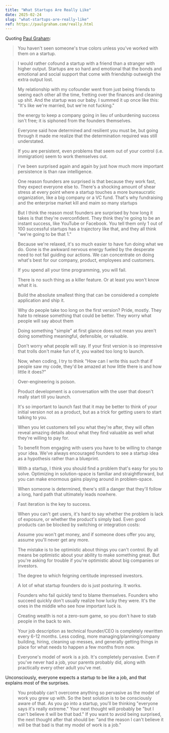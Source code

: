 ```yaml
---
title: "What Startups Are Really Like"
date: 2025-02-24
slug: "what-startups-are-really-like"
ref: https://paulgraham.com/really.html
---
```


Quoting [Paul Graham](https://paulgraham.com/really.html):

> You haven't seen someone's true colors unless you've worked with them on a startup.

> I would rather cofound a startup with a friend than a stranger with higher output. Startups are so hard and emotional that the bonds and emotional and social support that come with friendship outweigh the extra output lost.

> My relationship with my cofounder went from just being friends to seeing each other all the time, fretting over the finances and cleaning up shit. And the startup was our baby. I summed it up once like this: &#34;It's like we're married, but we're not fucking.&#34;

> the energy to keep a company going in lieu of unburdening success isn't free; it is siphoned from the founders themselves.

> Everyone said how determined and resilient you must be, but going through it made me realize that the determination required was still understated.

> If you are persistent, even problems that seem out of your control (i.e. immigration) seem to work themselves out.

> I've been surprised again and again by just how much more important persistence is than raw intelligence.

> One reason founders are surprised is that because they work fast, they expect everyone else to. There's a shocking amount of shear stress at every point where a startup touches a more bureaucratic organization, like a big company or a VC fund. That's why fundraising and the enterprise market kill and maim so many startups

> But I think the reason most founders are surprised by how long it takes is that they're overconfident. They think they're going to be an instant success, like YouTube or Facebook. You tell them only 1 out of 100 successful startups has a trajectory like that, and they all think &#34;we're going to be that 1.&#34;

> Because we're relaxed, it's so much easier to have fun doing what we do. Gone is the awkward nervous energy fueled by the desperate need to not fail guiding our actions. We can concentrate on doing what's best for our company, product, employees and customers.

> If you spend all your time programming, you will fail.

> There is no such thing as a killer feature. Or at least you won't know what it is.

> Build the absolute smallest thing that can be considered a complete application and ship it.

> Why do people take too long on the first version? Pride, mostly. They hate to release something that could be better. They worry what people will say about them

> Doing something &#34;simple&#34; at first glance does not mean you aren't doing something meaningful, defensible, or valuable.

> Don't worry what people will say. If your first version is so impressive that trolls don't make fun of it, you waited too long to launch.

> Now, when coding, I try to think &#34;How can I write this such that if people saw my code, they'd be amazed at how little there is and how little it does?&#34;

> Over-engineering is poison.

> Product development is a conversation with the user that doesn't really start till you launch.

> It's so important to launch fast that it may be better to think of your initial version not as a product, but as a trick for getting users to start talking to you.

> When you let customers tell you what they're after, they will often reveal amazing details about what they find valuable as well what they're willing to pay for.

> To benefit from engaging with users you have to be willing to change your idea. We've always encouraged founders to see a startup idea as a hypothesis rather than a blueprint.

> With a startup, I think you should find a problem that's easy for you to solve. Optimizing in solution-space is familiar and straightforward, but you can make enormous gains playing around in problem-space.

> When someone is determined, there's still a danger that they'll follow a long, hard path that ultimately leads nowhere.

> Fast iteration is the key to success.

> When you can't get users, it's hard to say whether the problem is lack of exposure, or whether the product's simply bad. Even good products can be blocked by switching or integration costs:

> Assume you won't get money, and if someone does offer you any, assume you'll never get any more.

> The mistake is to be optimistic about things you can't control. By all means be optimistic about your ability to make something great. But you're asking for trouble if you're optimistic about big companies or investors.

> The degree to which feigning certitude impressed investors.

> A lot of what startup founders do is just posturing. It works.

> Founders who fail quickly tend to blame themselves. Founders who succeed quickly don't usually realize how lucky they were. It's the ones in the middle who see how important luck is.

> Creating wealth is not a zero-sum game, so you don't have to stab people in the back to win.

> Your job description as technical founder/CEO is completely rewritten every 6-12 months. Less coding, more managing/planning/company building, hiring, cleaning up messes, and generally getting things in place for what needs to happen a few months from now.

> Everyone's model of work is a job. It's completely pervasive. Even if you've never had a job, your parents probably did, along with practically every other adult you've met.

Unconsciously, everyone expects a startup to be like a job, and that explains most of the surprises.

> You probably can't overcome anything so pervasive as the model of work you grew up with. So the best solution is to be consciously aware of that. As you go into a startup, you'll be thinking &#34;everyone says it's really extreme.&#34; Your next thought will probably be &#34;but I can't believe it will be that bad.&#34; If you want to avoid being surprised, the next thought after that should be: &#34;and the reason I can't believe it will be that bad is that my model of work is a job.&#34;